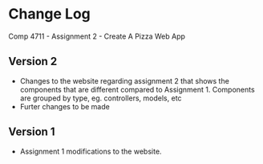 # Change Log

Comp 4711 - Assignment 2 - Create A Pizza Web App

## Version 2
   - Changes to the website regarding assignment 2 that shows the components that are different compared to Assignment 1. Components are grouped by type, eg. controllers, models, etc
   - Furter changes to be made  

## Version 1
   - Assignment 1 modifications to the website.
  
